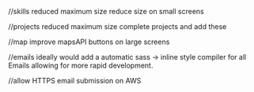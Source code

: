 //skills
reduced maximum size
reduce size on small screens

//projects
reduced maximum size
complete projects and add these

//map
improve mapsAPI buttons on large screens

//emails
ideally would add a automatic sass -> inline style compiler for all Emails allowing for 
more rapid development.

//allow HTTPS email submission on AWS